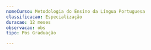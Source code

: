 ```yaml
---
nomeCurso: Metodologia do Ensino da Língua Portuguesa
classificacao: Especialização
duracao: 12 meses
observacao: obs
tipo: Pós Graduação

---
```


